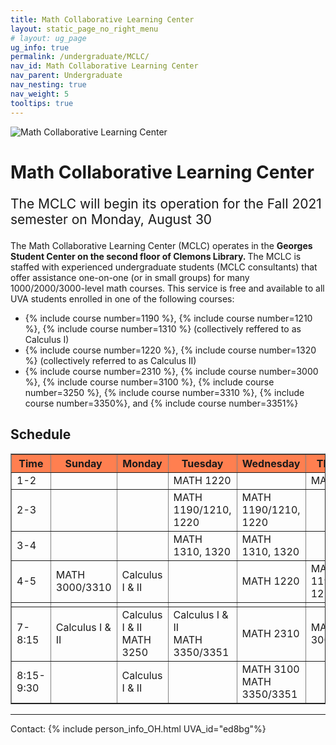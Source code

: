 ```yaml
---
title: Math Collaborative Learning Center
layout: static_page_no_right_menu
# layout: ug_page
ug_info: true
permalink: /undergraduate/MCLC/
nav_id: Math Collaborative Learning Center
nav_parent: Undergraduate
nav_nesting: true
nav_weight: 5
tooltips: true
---
```


<img src="{{site.url}}/undergraduate/MCLC/MCLC_logo.png" style="max-width:70%;max-height:350px;height:auto;width:auto;" alt="Math Collaborative Learning Center">

<h1 class="mb-4">Math Collaborative Learning Center</h1>

<!-- <p style="font-size:150%;color:Red;"> The last day of operation for the Spring 2021 semester is Thursday, May 6 </p> -->
<p style="font-size:150%;"> The MCLC will begin its operation for the Fall 2021 semester on Monday, August 30 </p>
<!-- <ty"font-size:150%;"> The MCLC is now open for the Spring 2021 semester! </p> -->

The Math Collaborative Learning Center (MCLC) operates in the <b> Georges Student Center on the second floor of Clemons Library. </b> The MCLC is staffed with experienced undergraduate students (MCLC consultants) that offer assistance one-on-one (or in small groups) for many 1000/2000/3000-level math courses. This service is free and available to all UVA students enrolled in one of the following courses: <br>
<ul>
 <li> {% include course number=1190 %}, {% include course number=1210 %}, {% include course number=1310 %} (collectively reffered to as Calculus I) </li>
 <li> {% include course number=1220 %}, {% include course number=1320 %} (collectively referred to as Calculus II) </li>
 <li> {% include course number=2310 %}, {% include course number=3000 %}, {% include course number=3100 %}, {% include course number=3250 %}, {% include course number=3310 %}, {% include course number=3350%}, and {% include course number=3351%} </li>
</ul>

<!-- Due to the ongoing situation with COVID-19 all MCLC sessions for the Spring 2021 semester will be held virtually, via Zoom (links found in the table below). Here are a few things that you should have in mind before joining a session:
<ul>
 <li> In order to join an MCLC session, <b> use a Zoom account that is associated with your UVA credentials. </b> </li>
 <li> Join a session from a quite environment. If you intend to have your web camera on, make sure your surroundings and attire are appropriate.</li>
 <li> Be prepared to share your questions with your consultant. You can share your browser, documents open on your desktop interface (like PDFs), or your entire screen, by clicking the green "Share Screen" button found on Zoom's toolbar. You may also share a document via Zoom's Chat tool, by clicking "File" and uploading your document there. <em> Sharing options may be limited depending on the version of Zoom you are using.</em> Your consultant may offer a different way to share.</li>
 <li> Once you join a session, a consulant will assign you to a (virtual) room for the course for which you need help. This process may take a couple of minutes.</li>
</ul> -->

<!-- <p style="font-size:120%;color:coral;"> If you have joined an MCLC session this semester please take a couple of minutes to complete this 
<a href="https://virginia.az1.qualtrics.com/jfe/form/SV_5alk5LpaWdFUWqy">survey</a>. We appreciate your feedback. </p> -->

<h2 class="mb-4 mt-4">Schedule  </h2>

<table cellpadding="6px" border="1px" cellspacing="0">
 <thead style="background-color:coral;"> 

<tr>
<th style="width: 51px;">Time</th>
<th style="width: 240px;">Sunday</th>
<th style="width: 377px;">Monday</th>
<th style="width: 377px;">Tuesday</th>
<th style="width: 373px;">Wednesday</th>
<th style="width: 259px;">Thursday</th>
</tr>
</thead> 
<tbody>
<tr>
<td style="width: 51px;">1-2</td>
<td style="width: 240px;"></td>
<td style="width: 377px;"></td>
<td style="width: 377px;">MATH 1220</td>
<td style="width: 377px;"></td>
<td style="width: 377px;">MATH 1310</td>
</tr>
<tr>
<td style="width: 51px;">2-3</td>
<td style="width: 240px;"></td>
<td style="width: 377px;"></td>
<td style="width: 377px;">MATH 1190/1210, 1220 </td>
<td style="width: 377px;">MATH 1190/1210, 1220 </td>
<td style="width: 377px;"></td>
</tr>
<tr>
<td style="width: 51px;">3-4</td>
<td style="width: 240px;"></td>
<td style="width: 377px;"></td>
<td style="width: 377px;">MATH 1310, 1320 </td>
<td style="width: 377px;">MATH 1310, 1320 </td>
<td style="width: 377px;"></td>
</tr>
<tr>
<td style="width: 51px;">4-5</td>
<td style="width: 240px;">MATH 3000/3310 </td>
<td style="width: 377px;">Calculus I &amp; II </td>
<td style="width: 377px;"></td>
<td style="width: 377px;">MATH 1220 </td>
<td style="width: 377px;">
MATH 1190/1210, 1220
</td>
</tr>
<tr>
<td style="width: 51px;"></td>
<td style="width: 240px;"></td>
<td style="width: 377px;"></td>
<td style="width: 377px;"></td>
<td style="width: 377px;"></td>
<td style="width: 377px;"></td>
</tr>
<tr>
<td style="width: 51px;">7-8:15</td>
<td style="width: 240px;">Calculus I &amp; II </td>
<td style="width: 377px;">
Calculus I &amp; II <br>
MATH 3250 
</td>
<td style="width: 377px;">
Calculus I &amp; II <br>
MATH 3350/3351 
</td>
<td style="width: 377px;">MATH 2310 </td>
<td style="width: 377px;">MATH 3000/3310 </td>
</tr>
<tr>
<td style="width: 51px;">8:15-9:30</td>
<td style="width: 140px;"></td>
<td style="width: 377px;">Calculus I &amp; II </td>
<td style="width: 377px;"></td>
<td style="width: 377px;">
MATH 3100 <br>
MATH 3350/3351
</td>
<td style="width: 377px;"></td>
</tr>
</tbody>
</table>



---

Contact: {% include person_info_OH.html UVA_id="ed8bg"%}
